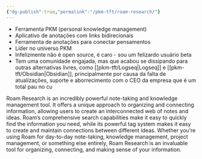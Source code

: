 ```yaml
---
{"dg-publish":true,"permalink":"/pkm-tft/roam-research/"}
---
```



- Ferramenta PKM (personal knowledge management)
- Aplicativo de anotações com links bidirecionais
- Ferramenta de anotações para conectar pensamentos
- Líder no universo PKM
- Infelizmente não é open source, é caro - sou um felizardo usuário beta
- Tem uma comunidade engajada, mas que acabou se dissipando para outras alternativas livres, como [[pkm-tft/Logseq\|Logseq]] e [[pkm-tft/Obsidian\|Obsidian]], principalmente por causa da falta de atualizações, suporte e aborrecimento com o CEO da empresa que é um total pau no cu

Roam Research is an incredibly powerful note-taking and knowledge management tool. It offers a unique approach to organizing and connecting information, allowing users to create an interconnected web of notes and ideas. Roam’s comprehensive search capabilities make it easy to quickly find the information you need, while its powerful tag system makes it easy to create and maintain connections between different ideas. Whether you’re using Roam for day-to-day note-taking, knowledge management, project management, or something else entirely, Roam Research is an invaluable tool for organizing, connecting, and making sense of your information.